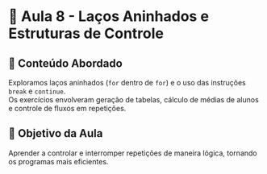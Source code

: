 # 📘 Aula 8 - Laços Aninhados e Estruturas de Controle
## 📌 Conteúdo Abordado
Exploramos laços aninhados (`for` dentro de `for`) e o uso das instruções `break` e `continue`.  
Os exercícios envolveram geração de tabelas, cálculo de médias de alunos e controle de fluxos em repetições.

## 🧠 Objetivo da Aula
Aprender a controlar e interromper repetições de maneira lógica, tornando os programas mais eficientes.


